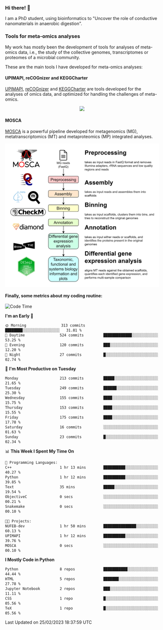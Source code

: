 ### Hi there! 👋

I am a PhD student, using bioinformatics to "Uncover the role of conductive nanomaterials in anaerobic digestion".

### Tools for meta-omics analyses

My work has mostly been the development of tools for analyses of meta-omics data, i.e., the study of the collective genomes, transcriptomes or proteomes of a microbial community.

These are the main tools I have developed for meta-omics analyses:

#### UPIMAPI, reCOGnizer and KEGGCharter

[UPIMAPI](https://github.com/iquasere/UPIMAPI), [reCOGnizer](https://github.com/iquasere/reCOGnizer) and [KEGGCharter](https://github.com/iquasere/KEGGCharter) are tools developed for the analyses of omics data, and optimized for handling the challenges of meta-omics.

<p align="center">
    <img src="assets/annotation_paper.png">
</p>

#### MOSCA

[MOSCA](https://github.com/iquasere/MOSCA) is a powerful pipeline developed for metagenomics (MG), metatranscriptomics (MT) and metaproteomics (MP) integrated analyses.

<p align="center">
    <img src="assets/mosca_workflow.png" align="center" width="700">
</p>


#### Finally, some metrics about my coding routine:

<!--START_SECTION:waka-->
![Code Time](http://img.shields.io/badge/Code%20Time-514%20hrs%2014%20mins-blue)

**I'm an Early 🐤** 

```text
🌞 Morning                313 commits         ████████░░░░░░░░░░░░░░░░░   31.81 % 
🌆 Daytime                524 commits         █████████████░░░░░░░░░░░░   53.25 % 
🌃 Evening                120 commits         ███░░░░░░░░░░░░░░░░░░░░░░   12.20 % 
🌙 Night                  27 commits          █░░░░░░░░░░░░░░░░░░░░░░░░   02.74 % 
```
📅 **I'm Most Productive on Tuesday** 

```text
Monday                   213 commits         █████░░░░░░░░░░░░░░░░░░░░   21.65 % 
Tuesday                  249 commits         ██████░░░░░░░░░░░░░░░░░░░   25.30 % 
Wednesday                155 commits         ████░░░░░░░░░░░░░░░░░░░░░   15.75 % 
Thursday                 153 commits         ████░░░░░░░░░░░░░░░░░░░░░   15.55 % 
Friday                   175 commits         ████░░░░░░░░░░░░░░░░░░░░░   17.78 % 
Saturday                 16 commits          ░░░░░░░░░░░░░░░░░░░░░░░░░   01.63 % 
Sunday                   23 commits          █░░░░░░░░░░░░░░░░░░░░░░░░   02.34 % 
```


📊 **This Week I Spent My Time On** 

```text
💬 Programming Languages: 
C++                      1 hr 13 mins        ██████████░░░░░░░░░░░░░░░   40.27 % 
Python                   1 hr 12 mins        ██████████░░░░░░░░░░░░░░░   39.85 % 
Text                     35 mins             █████░░░░░░░░░░░░░░░░░░░░   19.54 % 
ObjectiveC               0 secs              ░░░░░░░░░░░░░░░░░░░░░░░░░   00.21 % 
Snakemake                0 secs              ░░░░░░░░░░░░░░░░░░░░░░░░░   00.10 % 

🐱‍💻 Projects: 
NUFEB-dev                1 hr 50 mins        ███████████████░░░░░░░░░░   60.13 % 
UPIMAPI                  1 hr 12 mins        ██████████░░░░░░░░░░░░░░░   39.76 % 
MOSCA                    0 secs              ░░░░░░░░░░░░░░░░░░░░░░░░░   00.10 % 
```

**I Mostly Code in Python** 

```text
Python                   8 repos             ███████████░░░░░░░░░░░░░░   44.44 % 
HTML                     5 repos             ███████░░░░░░░░░░░░░░░░░░   27.78 % 
Jupyter Notebook         2 repos             ███░░░░░░░░░░░░░░░░░░░░░░   11.11 % 
CSS                      1 repo              █░░░░░░░░░░░░░░░░░░░░░░░░   05.56 % 
TeX                      1 repo              █░░░░░░░░░░░░░░░░░░░░░░░░   05.56 % 
```




 Last Updated on 25/02/2023 18:37:59 UTC
<!--END_SECTION:waka-->
